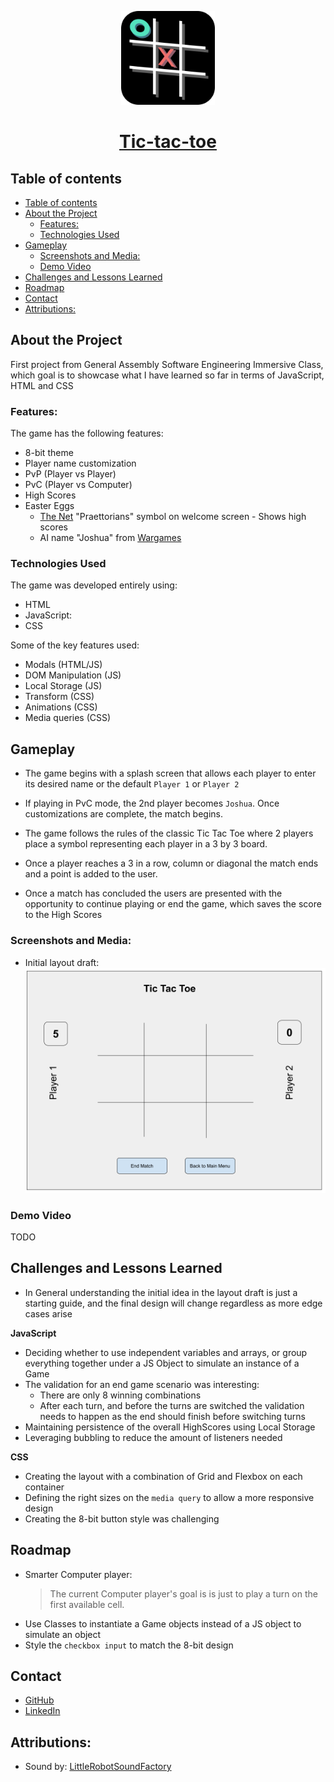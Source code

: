 <p align="center">
<img src="./img/logo.png" width="150px"/>
</p>
<h1 align="center"> <a href="https://www.franz-e.net/tic-tac-toe">Tic-tac-toe</a> </h1>

## Table of contents

- [Table of contents](#table-of-contents)
- [About the Project](#about-the-project)
  - [Features:](#features)
  - [Technologies Used](#technologies-used)
- [Gameplay](#gameplay)
  - [Screenshots and Media:](#screenshots-and-media)
  - [Demo Video](#demo-video)
- [Challenges and Lessons Learned](#challenges-and-lessons-learned)
- [Roadmap](#roadmap)
- [Contact](#contact)
- [Attributions:](#attributions)

## About the Project

First project from General Assembly Software Engineering Immersive Class, which goal is to showcase what I have learned so far in terms of JavaScript, HTML and CSS

### Features:

The game has the following features:

-   8-bit theme
-   Player name customization
-   PvP (Player vs Player)
-   PvC (Player vs Computer)
-   High Scores
-   Easter Eggs
    -   [The Net](https://www.youtube.com/watch?v=TFpKuq_tuIU&t=32s) "Praettorians" symbol on welcome screen - Shows high scores
    -   AI name "Joshua" from [Wargames](https://www.youtube.com/watch?v=F7qOV8xonfY)

### Technologies Used

The game was developed entirely using:

-   HTML
-   JavaScript:
-   CSS

Some of the key features used:

-   Modals (HTML/JS)
-   DOM Manipulation (JS)
-   Local Storage (JS)
-   Transform (CSS)
-   Animations (CSS)
-   Media queries (CSS)

## Gameplay

-   The game begins with a splash screen that allows each player to enter its desired name or the default `Player 1` or `Player 2`

-   If playing in PvC mode, the 2nd player becomes `Joshua`.
    Once customizations are complete, the match begins.

-   The game follows the rules of the classic Tic Tac Toe where 2 players place a symbol representing each player in a 3 by 3 board.

-   Once a player reaches a 3 in a row, column or diagonal the match ends and a point is added to the user.

-   Once a match has concluded the users are presented with the opportunity to continue playing or end the game, which saves the score to the High Scores

### Screenshots and Media:

-   Initial layout draft: ![Match Draft](img/match_draft.png)

### Demo Video

TODO

## Challenges and Lessons Learned

-   In General understanding the initial idea in the layout draft is just a starting guide, and the final design will change regardless as more edge cases arise

**JavaScript**

-   Deciding whether to use independent variables and arrays, or group everything together under a JS Object to simulate an instance of a Game
-   The validation for an end game scenario was interesting:
    -   There are only 8 winning combinations
    -   After each turn, and before the turns are switched the validation needs to happen as the end should finish before switching turns
-   Maintaining persistence of the overall HighScores using Local Storage
-   Leveraging bubbling to reduce the amount of listeners needed

**CSS**

-   Creating the layout with a combination of Grid and Flexbox on each container
-   Defining the right sizes on the `media query` to allow a more responsive design
-   Creating the 8-bit button style was challenging

## Roadmap

-   Smarter Computer player:
    > The current Computer player's goal is is just to play a turn on the first available cell.
-   Use Classes to instantiate a Game objects instead of a JS object to simulate an object
-   Style the `checkbox input` to match the 8-bit design

## Contact

-   [GitHub](https://github.com/franz-net/)
-   [LinkedIn](https://www.linkedin.com/in/franzramirez/)

## Attributions:

-   Sound by: [LittleRobotSoundFactory](https://freesound.org/people/LittleRobotSoundFactory/)
